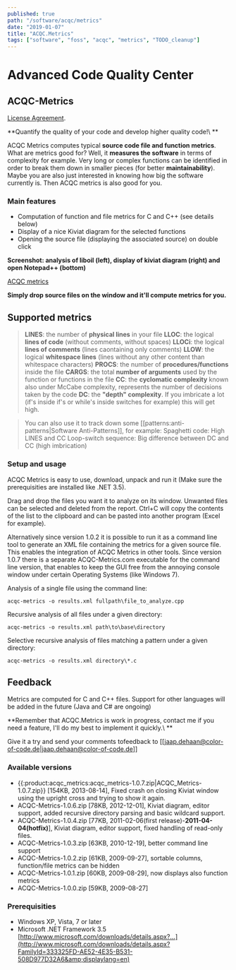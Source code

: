 ```yaml
---
published: true
path: "/software/acqc/metrics"
date: "2019-01-07"
title: "ACQC.Metrics"
tags: ["software", "foss", "acqc", "metrics", "TODO_cleanup"]
---
```


# Advanced Code Quality Center

## ACQC-Metrics

[License Agreement](legal/license).

**Quantify the quality of your code and develop higher quality code!\\ **

ACQC Metrics computes typical **source code file and function metrics**. What are metrics good for? Well, it **measures the software** in terms of complexity for example. Very long or complex functions can be identified in order to break them down in smaller pieces (for better **maintainability**). Maybe you are also just interested in knowing how big the software currently is. Then ACQC metrics is also good for you.

### Main features

* Computation of function and file metrics for C and C++ (see details below)
* Display of a nice Kiviat diagram for the selected functions
* Opening the source file (displaying the associated source) on double click

**Screenshot: analysis of liboil (left), display of kiviat diagram (right) and open Notepad++ (bottom)**

[ACQC metrics](acqc_metrics.png)

**Simply drop source files on the window and it'll compute metrics for you.**

## Supported metrics

> **LINES**: the number of **physical lines** in your file **LLOC**: the logical **lines of code** (without comments, without spaces) **LLOCi**: the logical **lines of comments** (lines caontaining only comments) **LLOW**: the logical **whitespace lines** (lines without any other content than whitespace characters) **PROCS**: the number of **procedures/functions** inside the file **CARGS**: the total **number of arguments** used by the function or functions in the file **CC**: the **cyclomatic complexity** known also under McCabe complexity, represents the number of decisions taken by the code **DC**: the **"depth" complexity**. If you imbricate a lot (if's inside if's or while's inside switches for example) this will get high. 

> You can also use it to track down some [[patterns:anti-patterns|Software Anti-Patterns]], for example: Spaghetti code: High LINES and CC Loop-switch sequence: Big difference between DC and CC (high imbrication) 

### Setup and usage

ACQC Metrics is easy to use, download, unpack and run it (Make sure the prerequisities are installed like .NET 3.5).

Drag and drop the files you want it to analyze on its window. Unwanted files can be selected and deleted from the report. Ctrl+C will copy the contents of the list to the clipboard and can be pasted into another program (Excel for example).

Alternatively since version 1.0.2 it is possible to run it as a command line tool to generate an XML file containing the metrics for a given source file. This enables the integration of ACQC Metrics in other tools. Since version 1.0.7 there is a separate ACQC-Metrics.com executable for the command line version, that enables to keep the GUI free from the annoying console window under certain Operating Systems (like Windows 7).

Analysis of a single file using the command line:

```
acqc-metrics -o results.xml fullpath\file_to_analyze.cpp
```

Recursive analysis of all files under a given directory:

```
acqc-metrics -o results.xml path\to\base\directory
```

Selective recursive analysis of files matching a pattern under a given directory:

```
acqc-metrics -o results.xml directory\*.c
```

## Feedback

Metrics are computed for C and C++ files. Support for other languages will be added in the future (Java and C# are ongoing)

**Remember that ACQC.Metrics is work in progress, contact me if you need a feature, I'll do my best to implement it quickly.\\ **

Give it a try and send your comments tofeedback to [[jaap.dehaan@color-of-code.de|jaap.dehaan@color-of-code.de]]

### Available versions

* {{:product:acqc_metrics:acqc_metrics-1.0.7.zip|ACQC_Metrics-1.0.7.zip}} [154KB, 2013-08-14], Fixed crash on closing Kiviat window using the upright cross and trying to show it again.
* ACQC-Metrics-1.0.6.zip [78KB, 2012-12-01], Kiviat diagram, editor support, added recursive directory parsing and basic wildcard support.
* ACQC-Metrics-1.0.4.zip [77KB, 2011-02-06(first release)-**2011-04-04(hotfix)**], Kiviat diagram, editor support, fixed handling of read-only files.
* ACQC-Metrics-1.0.3.zip [63KB, 2010-12-19], better command line support
* ACQC-Metrics-1.0.2.zip [61KB, 2009-09-27], sortable columns, function/file metrics can be hidden
* ACQC-Metrics-1.0.1.zip [60KB, 2009-08-29], now displays also function metrics
* ACQC-Metrics-1.0.0.zip [59KB, 2009-08-27]

### Prerequisities

* Windows XP, Vista, 7 or later
* Microsoft .NET Framework 3.5 [http://www.microsoft.com/downloads/details.aspx?...](http://www.microsoft.com/downloads/details.aspx?FamilyId=333325FD-AE52-4E35-B531-508D977D32A6&amp;displaylang=en)
